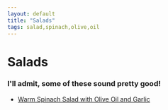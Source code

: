 ```yaml
---
layout: default
title: "Salads"
tags: salad,spinach,olive,oil
---
```

# Salads

### I'll admit, some of these sound pretty good!

* [Warm Spinach Salad with Olive Oil and Garlic]({{site.github.url}}/Salads/WarmSpinachSalad/index.html)
